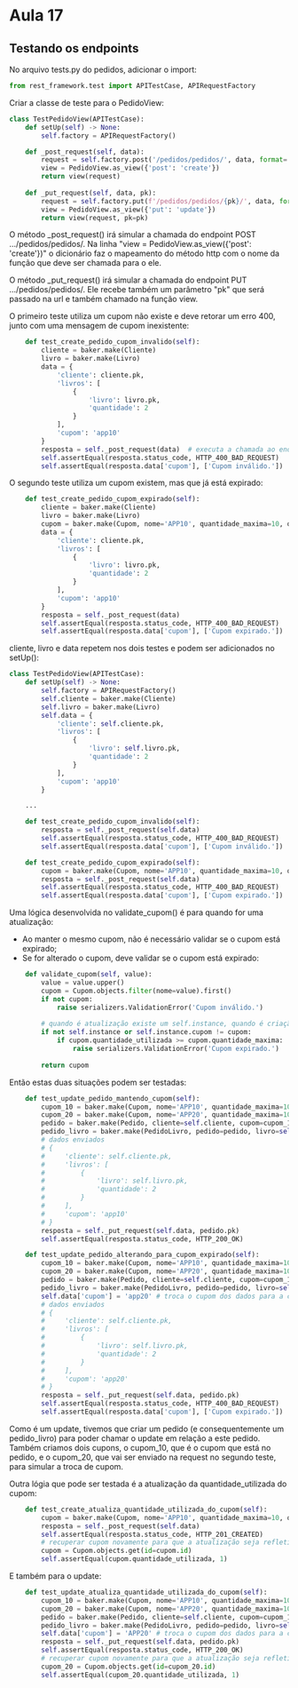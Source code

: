 # Aula 17

## Testando os endpoints

No arquivo tests.py do pedidos, adicionar o import:

```python
from rest_framework.test import APITestCase, APIRequestFactory
```

Criar a classe de teste para o PedidoView:

```python
class TestPedidoView(APITestCase):
    def setUp(self) -> None:
        self.factory = APIRequestFactory()

    def _post_request(self, data):
        request = self.factory.post('/pedidos/pedidos/', data, format='json')
        view = PedidoView.as_view({'post': 'create'})
        return view(request)
    
    def _put_request(self, data, pk):
        request = self.factory.put(f'/pedidos/pedidos/{pk}/', data, format='json')
        view = PedidoView.as_view({'put': 'update'})
        return view(request, pk=pk)
```

O método _post_request() irá simular a chamada do endpoint POST .../pedidos/pedidos/. Na linha "view = PedidoView.as_view({'post': 'create'})" o dicionário faz o mapeamento do método http com o nome da função que deve ser chamada para o ele.

O método _put_request() irá simular a chamada do endpoint PUT .../pedidos/pedidos/. Ele recebe também um parâmetro "pk" que será passado na url e também chamado na função view.

O primeiro teste utiliza um cupom não existe e deve retorar um erro 400, junto com uma mensagem de cupom inexistente:

```python
    def test_create_pedido_cupom_invalido(self):
        cliente = baker.make(Cliente)
        livro = baker.make(Livro)
        data = {
            'cliente': cliente.pk,
            'livros': [
                {
                    'livro': livro.pk,
                    'quantidade': 2
                }
            ],
            'cupom': 'app10'
        }
        resposta = self._post_request(data)  # executa a chamada ao endpoint passando os dados acima
        self.assertEqual(resposta.status_code, HTTP_400_BAD_REQUEST)
        self.assertEqual(resposta.data['cupom'], ['Cupom inválido.'])
```

O segundo teste utiliza um cupom existem, mas que já está expirado:

```python
    def test_create_pedido_cupom_expirado(self):
        cliente = baker.make(Cliente)
        livro = baker.make(Livro)
        cupom = baker.make(Cupom, nome='APP10', quantidade_maxima=10, quantidade_utilizada=10)
        data = {
            'cliente': cliente.pk,
            'livros': [
                {
                    'livro': livro.pk,
                    'quantidade': 2
                }
            ],
            'cupom': 'app10'
        }
        resposta = self._post_request(data)
        self.assertEqual(resposta.status_code, HTTP_400_BAD_REQUEST)
        self.assertEqual(resposta.data['cupom'], ['Cupom expirado.'])
```

cliente, livro e data repetem nos dois testes e podem ser adicionados no setUp():

```python
class TestPedidoView(APITestCase):
    def setUp(self) -> None:
        self.factory = APIRequestFactory()
        self.cliente = baker.make(Cliente)
        self.livro = baker.make(Livro)
        self.data = {
            'cliente': self.cliente.pk,
            'livros': [
                {
                    'livro': self.livro.pk,
                    'quantidade': 2
                }
            ],
            'cupom': 'app10'
        }

    ...

    def test_create_pedido_cupom_invalido(self):
        resposta = self._post_request(self.data)
        self.assertEqual(resposta.status_code, HTTP_400_BAD_REQUEST)
        self.assertEqual(resposta.data['cupom'], ['Cupom inválido.'])

    def test_create_pedido_cupom_expirado(self):
        cupom = baker.make(Cupom, nome='APP10', quantidade_maxima=10, quantidade_utilizada=10)
        resposta = self._post_request(self.data)
        self.assertEqual(resposta.status_code, HTTP_400_BAD_REQUEST)
        self.assertEqual(resposta.data['cupom'], ['Cupom expirado.'])
```

Uma lógica desenvolvida no validate_cupom() é para quando for uma atualização:
- Ao manter o mesmo cupom, não é necessário validar se o cupom está expirado;
- Se for alterado o cupom, deve validar se o cupom está expirado:

```python
    def validate_cupom(self, value):
        value = value.upper()
        cupom = Cupom.objects.filter(nome=value).first()
        if not cupom:
            raise serializers.ValidationError('Cupom inválido.')
        
        # quando é atualização existe um self.instance, quando é criação fica None
        if not self.instance or self.instance.cupom != cupom:
            if cupom.quantidade_utilizada >= cupom.quantidade_maxima:
                raise serializers.ValidationError('Cupom expirado.')
        
        return cupom
```

Então estas duas situações podem ser testadas:

```python
    def test_update_pedido_mantendo_cupom(self):
        cupom_10 = baker.make(Cupom, nome='APP10', quantidade_maxima=10, quantidade_utilizada=10)
        cupom_20 = baker.make(Cupom, nome='APP20', quantidade_maxima=10, quantidade_utilizada=10)
        pedido = baker.make(Pedido, cliente=self.cliente, cupom=cupom_10)
        pedido_livro = baker.make(PedidoLivro, pedido=pedido, livro=self.livro, quantidade=2)
        # dados enviados
        # {
        #     'cliente': self.cliente.pk,
        #     'livros': [
        #         {
        #             'livro': self.livro.pk,
        #             'quantidade': 2
        #         }
        #     ],
        #     'cupom': 'app10'
        # }
        resposta = self._put_request(self.data, pedido.pk)
        self.assertEqual(resposta.status_code, HTTP_200_OK)

    def test_update_pedido_alterando_para_cupom_expirado(self):
        cupom_10 = baker.make(Cupom, nome='APP10', quantidade_maxima=10, quantidade_utilizada=10)
        cupom_20 = baker.make(Cupom, nome='APP20', quantidade_maxima=10, quantidade_utilizada=10)
        pedido = baker.make(Pedido, cliente=self.cliente, cupom=cupom_10)
        pedido_livro = baker.make(PedidoLivro, pedido=pedido, livro=self.livro, quantidade=2)
        self.data['cupom'] = 'app20' # troca o cupom dos dados para a chamada
        # dados enviados
        # {
        #     'cliente': self.cliente.pk,
        #     'livros': [
        #         {
        #             'livro': self.livro.pk,
        #             'quantidade': 2
        #         }
        #     ],
        #     'cupom': 'app20'
        # }
        resposta = self._put_request(self.data, pedido.pk)
        self.assertEqual(resposta.status_code, HTTP_400_BAD_REQUEST)
        self.assertEqual(resposta.data['cupom'], ['Cupom expirado.'])
```

Como é um update, tivemos que criar um pedido (e consequentemente um pedido_livro) para poder chamar o update em relação a este pedido. Também criamos dois cupons, o cupom_10, que é o cupom que está no pedido, e o cupom_20, que vai ser enviado na request no segundo teste, para simular a troca de cupom.

Outra lógia que pode ser testada é a atualização da quantidade_utilizada do cupom:

```python
    def test_create_atualiza_quantidade_utilizada_do_cupom(self):
        cupom = baker.make(Cupom, nome='APP10', quantidade_maxima=10, quantidade_utilizada=0)
        resposta = self._post_request(self.data)
        self.assertEqual(resposta.status_code, HTTP_201_CREATED)
        # recuperar cupom novamente para que a atualização seja refletida
        cupom = Cupom.objects.get(id=cupom.id)
        self.assertEqual(cupom.quantidade_utilizada, 1)
```

E também para o update:

```python
    def test_update_atualiza_quantidade_utilizada_do_cupom(self):
        cupom_10 = baker.make(Cupom, nome='APP10', quantidade_maxima=10, quantidade_utilizada=0)
        cupom_20 = baker.make(Cupom, nome='APP20', quantidade_maxima=10, quantidade_utilizada=0)
        pedido = baker.make(Pedido, cliente=self.cliente, cupom=cupom_10)
        pedido_livro = baker.make(PedidoLivro, pedido=pedido, livro=self.livro, quantidade=2)
        self.data['cupom'] = 'APP20' # troca o cupom dos dados para a chamada
        resposta = self._put_request(self.data, pedido.pk)
        self.assertEqual(resposta.status_code, HTTP_200_OK)
        # recuperar cupom novamente para que a atualização seja refletida
        cupom_20 = Cupom.objects.get(id=cupom_20.id)
        self.assertEqual(cupom_20.quantidade_utilizada, 1)
```

